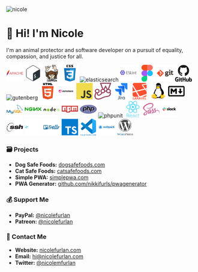 ![nicole](https://nicolefurlan.com/img/share.jpg)

# 👋 Hi! I'm Nicole
I'm an animal protector and software developer on a pursuit of equality, compassion, and justice for all.

<div>
<img src="https://github.com/devicons/devicon/blob/master/icons/apache/apache-original-wordmark.svg" alt="apache" height="45" />
<img src="https://github.com/devicons/devicon/blob/master/icons/bash/bash-original.svg" alt="bash scripting" height="45" />
<img src="https://github.com/devicons/devicon/blob/master/icons/composer/composer-original.svg" alt="composer" height="45" />
<img src="https://github.com/devicons/devicon/blob/master/icons/css3/css3-original-wordmark.svg" alt="css" height="45" />
<img src="https://upload.wikimedia.org/wikipedia/commons/f/f4/Elasticsearch_logo.svg" alt="elasticsearch" height="45" />
<img src="https://github.com/devicons/devicon/blob/master/icons/eslint/eslint-original-wordmark.svg" alt="eslint" height="45" />
<img src="https://github.com/devicons/devicon/blob/master/icons/figma/figma-original.svg" alt="figma" height="45" />
<img src="https://github.com/devicons/devicon/blob/master/icons/git/git-original-wordmark.svg" alt="git" height="45" />
<img src="https://github.com/devicons/devicon/blob/master/icons/github/github-original-wordmark.svg" alt="github" height="45" />
<img src="https://github.com/WordPress/gutenberg/blob/HEAD/docs/final-g-wapuu-black.svg" alt="gutenberg" height="45" />
<img src="https://github.com/devicons/devicon/blob/master/icons/html5/html5-original-wordmark.svg" alt="html" height="45" />
<img src="https://github.com/devicons/devicon/blob/master/icons/jamstack/jamstack-original-wordmark.svg" alt="jamstack" height="45" />
<img src="https://github.com/devicons/devicon/blob/master/icons/javascript/javascript-original.svg" alt="javascript" height="45" />
<img src="https://github.com/devicons/devicon/blob/master/icons/jest/jest-plain.svg" alt="jest" height="45" />
<img src="https://github.com/devicons/devicon/blob/master/icons/jira/jira-original-wordmark.svg" alt="jira" height="45" />
<img src="https://github.com/devicons/devicon/blob/master/icons/laravel/laravel-plain-wordmark.svg" alt="laravel" height="45" />
<img src="https://github.com/devicons/devicon/blob/master/icons/linux/linux-original.svg" alt="linux" height="45" />
<img src="https://github.com/devicons/devicon/blob/master/icons/markdown/markdown-original.svg" alt="markdown" height="45" />
<img src="https://github.com/devicons/devicon/blob/master/icons/mysql/mysql-original-wordmark.svg" alt="mysql" height="45" />
<img src="https://github.com/devicons/devicon/blob/master/icons/nginx/nginx-original.svg" alt="nginx" height="45" />
<img src="https://github.com/devicons/devicon/blob/master/icons/nodejs/nodejs-original-wordmark.svg" alt="node" height="45" />
<img src="https://github.com/devicons/devicon/blob/master/icons/npm/npm-original-wordmark.svg" alt="npm" height="45" />
<img src="https://github.com/devicons/devicon/blob/master/icons/php/php-original.svg" alt="php" height="45" />
<img src="https://upload.wikimedia.org/wikipedia/commons/f/f7/PHPUnit_Logo.svg" alt="phpunit" height="45" />
<img src="https://github.com/devicons/devicon/blob/master/icons/react/react-original-wordmark.svg" alt="react" height="45" />
<img src="https://github.com/devicons/devicon/blob/master/icons/sass/sass-original.svg" alt="sass" height="45" />
<img src="https://github.com/devicons/devicon/blob/master/icons/slack/slack-original-wordmark.svg" alt="slack" height="45" />
<img src="https://github.com/devicons/devicon/blob/master/icons/ssh/ssh-original-wordmark.svg" alt="ssh" height="45" />
<img src="https://github.com/devicons/devicon/blob/master/icons/tailwindcss/tailwindcss-original-wordmark.svg" alt="tailwind" height="45" />
<img src="https://github.com/devicons/devicon/blob/master/icons/trello/trello-plain-wordmark.svg" alt="trello" height="45" />
<img src="https://github.com/devicons/devicon/blob/master/icons/typescript/typescript-original.svg" alt="typescript" height="45" />
<img src="https://github.com/devicons/devicon/blob/master/icons/vscode/vscode-original-wordmark.svg" alt="vs code" height="45" />
<img src="https://github.com/devicons/devicon/blob/master/icons/webpack/webpack-original-wordmark.svg" alt="webpack" height="45" />
<img src="https://github.com/devicons/devicon/blob/master/icons/wordpress/wordpress-original.svg" alt="wordpress" height="45" />
</div>

### 🗃️ Projects
- **Dog Safe Foods:** [dogsafefoods.com](https://dogsafefoods.com)
- **Cat Safe Foods:** [catsafefoods.com](https://catsafefoods.com)
- **Simple PWA:** [simplepwa.com](https://simplepwa.com)
- **PWA Generator:** [github.com/nikkifurls/pwagenerator](https://github.com/nikkifurls/pwagenerator)

### 💰 Support Me
- **PayPal:** [@nicolefurlan](https://www.paypal.com/donate?hosted_button_id=M7MMF3EWQTLKG)
- **Patreon:** [@nicolefurlan](https://patreon.com/nicolefurlan)

### 💬 Contact Me
- **Website:** [nicolefurlan.com](https://nicolefurlan.com)
- **Email:** [hi@nicolefurlan.com](mailto:hi@nicolefurlan.com)
- **Twitter:** [@nicolemfurlan](https://twitter.com/nicolemfurlan)

